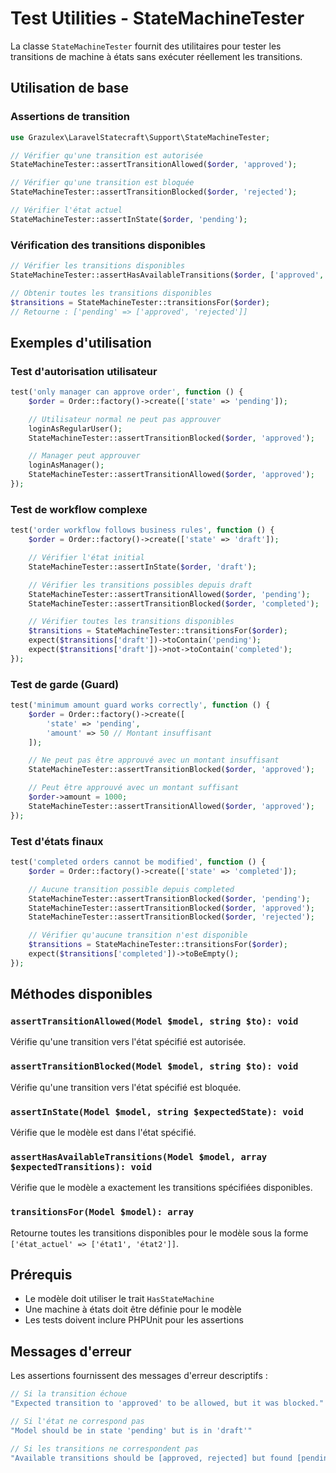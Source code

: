 # Test Utilities - StateMachineTester

La classe `StateMachineTester` fournit des utilitaires pour tester les transitions de machine à états sans exécuter réellement les transitions.

## Utilisation de base

### Assertions de transition

```php
use Grazulex\LaravelStatecraft\Support\StateMachineTester;

// Vérifier qu'une transition est autorisée
StateMachineTester::assertTransitionAllowed($order, 'approved');

// Vérifier qu'une transition est bloquée
StateMachineTester::assertTransitionBlocked($order, 'rejected');

// Vérifier l'état actuel
StateMachineTester::assertInState($order, 'pending');
```

### Vérification des transitions disponibles

```php
// Vérifier les transitions disponibles
StateMachineTester::assertHasAvailableTransitions($order, ['approved', 'rejected']);

// Obtenir toutes les transitions disponibles
$transitions = StateMachineTester::transitionsFor($order);
// Retourne : ['pending' => ['approved', 'rejected']]
```

## Exemples d'utilisation

### Test d'autorisation utilisateur

```php
test('only manager can approve order', function () {
    $order = Order::factory()->create(['state' => 'pending']);

    // Utilisateur normal ne peut pas approuver
    loginAsRegularUser();
    StateMachineTester::assertTransitionBlocked($order, 'approved');

    // Manager peut approuver
    loginAsManager();
    StateMachineTester::assertTransitionAllowed($order, 'approved');
});
```

### Test de workflow complexe

```php
test('order workflow follows business rules', function () {
    $order = Order::factory()->create(['state' => 'draft']);

    // Vérifier l'état initial
    StateMachineTester::assertInState($order, 'draft');

    // Vérifier les transitions possibles depuis draft
    StateMachineTester::assertTransitionAllowed($order, 'pending');
    StateMachineTester::assertTransitionBlocked($order, 'completed');

    // Vérifier toutes les transitions disponibles
    $transitions = StateMachineTester::transitionsFor($order);
    expect($transitions['draft'])->toContain('pending');
    expect($transitions['draft'])->not->toContain('completed');
});
```

### Test de garde (Guard)

```php
test('minimum amount guard works correctly', function () {
    $order = Order::factory()->create([
        'state' => 'pending',
        'amount' => 50 // Montant insuffisant
    ]);

    // Ne peut pas être approuvé avec un montant insuffisant
    StateMachineTester::assertTransitionBlocked($order, 'approved');

    // Peut être approuvé avec un montant suffisant
    $order->amount = 1000;
    StateMachineTester::assertTransitionAllowed($order, 'approved');
});
```

### Test d'états finaux

```php
test('completed orders cannot be modified', function () {
    $order = Order::factory()->create(['state' => 'completed']);

    // Aucune transition possible depuis completed
    StateMachineTester::assertTransitionBlocked($order, 'pending');
    StateMachineTester::assertTransitionBlocked($order, 'approved');
    StateMachineTester::assertTransitionBlocked($order, 'rejected');

    // Vérifier qu'aucune transition n'est disponible
    $transitions = StateMachineTester::transitionsFor($order);
    expect($transitions['completed'])->toBeEmpty();
});
```

## Méthodes disponibles

### `assertTransitionAllowed(Model $model, string $to): void`
Vérifie qu'une transition vers l'état spécifié est autorisée.

### `assertTransitionBlocked(Model $model, string $to): void`
Vérifie qu'une transition vers l'état spécifié est bloquée.

### `assertInState(Model $model, string $expectedState): void`
Vérifie que le modèle est dans l'état spécifié.

### `assertHasAvailableTransitions(Model $model, array $expectedTransitions): void`
Vérifie que le modèle a exactement les transitions spécifiées disponibles.

### `transitionsFor(Model $model): array`
Retourne toutes les transitions disponibles pour le modèle sous la forme `['état_actuel' => ['état1', 'état2']]`.

## Prérequis

- Le modèle doit utiliser le trait `HasStateMachine`
- Une machine à états doit être définie pour le modèle
- Les tests doivent inclure PHPUnit pour les assertions

## Messages d'erreur

Les assertions fournissent des messages d'erreur descriptifs :

```php
// Si la transition échoue
"Expected transition to 'approved' to be allowed, but it was blocked."

// Si l'état ne correspond pas
"Model should be in state 'pending' but is in 'draft'"

// Si les transitions ne correspondent pas
"Available transitions should be [approved, rejected] but found [pending]"
```
